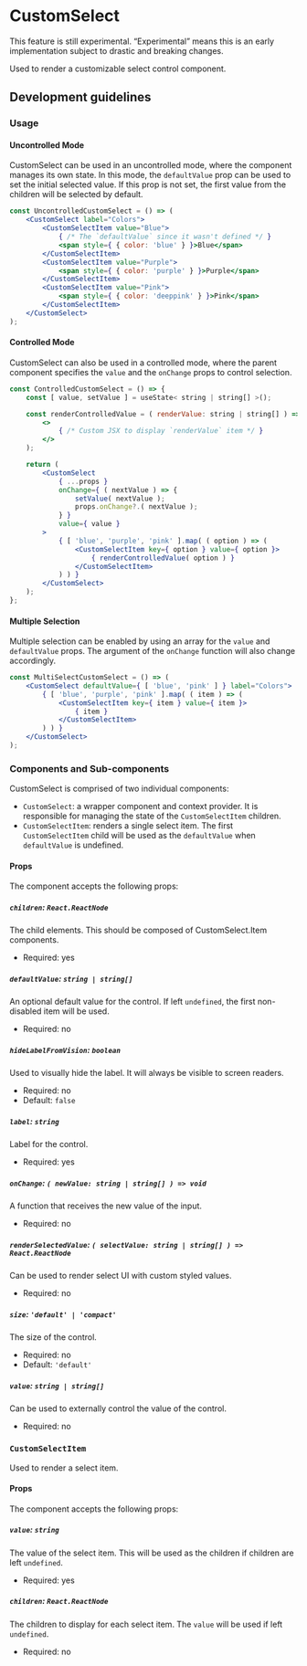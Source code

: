 # CustomSelect

<div class="callout callout-alert">
This feature is still experimental. “Experimental” means this is an early implementation subject to drastic and breaking changes.
</div>

Used to render a customizable select control component.

## Development guidelines

### Usage

#### Uncontrolled Mode

CustomSelect can be used in an uncontrolled mode, where the component manages its own state. In this mode, the `defaultValue` prop can be used to set the initial selected value. If this prop is not set, the first value from the children will be selected by default.

```jsx
const UncontrolledCustomSelect = () => (
	<CustomSelect label="Colors">
		<CustomSelectItem value="Blue">
			{ /* The `defaultValue` since it wasn't defined */ }
			<span style={ { color: 'blue' } }>Blue</span>
		</CustomSelectItem>
		<CustomSelectItem value="Purple">
			<span style={ { color: 'purple' } }>Purple</span>
		</CustomSelectItem>
		<CustomSelectItem value="Pink">
			<span style={ { color: 'deeppink' } }>Pink</span>
		</CustomSelectItem>
	</CustomSelect>
);
```

#### Controlled Mode

CustomSelect can also be used in a controlled mode, where the parent component specifies the `value` and the `onChange` props to control selection.

```jsx
const ControlledCustomSelect = () => {
	const [ value, setValue ] = useState< string | string[] >();

    const renderControlledValue = ( renderValue: string | string[] ) => (
		<>
			{ /* Custom JSX to display `renderValue` item */ }
		</>
    );

	return (
		<CustomSelect
			{ ...props }
			onChange={ ( nextValue ) => {
				setValue( nextValue );
				props.onChange?.( nextValue );
			} }
			value={ value }
		>
			{ [ 'blue', 'purple', 'pink' ].map( ( option ) => (
				<CustomSelectItem key={ option } value={ option }>
					{ renderControlledValue( option ) }
				</CustomSelectItem>
			) ) }
		</CustomSelect>
	);
};
```

#### Multiple Selection

Multiple selection can be enabled by using an array for the `value` and
`defaultValue` props. The argument of the `onChange` function will also change accordingly.

```jsx
const MultiSelectCustomSelect = () => (
	<CustomSelect defaultValue={ [ 'blue', 'pink' ] } label="Colors">
		{ [ 'blue', 'purple', 'pink' ].map( ( item ) => (
			<CustomSelectItem key={ item } value={ item }>
				{ item }
			</CustomSelectItem>
		) ) }
	</CustomSelect>
);
```

### Components and Sub-components

CustomSelect is comprised of two individual components:

-   `CustomSelect`: a wrapper component and context provider. It is responsible for managing the state of the `CustomSelectItem` children.
-   `CustomSelectItem`: renders a single select item. The first `CustomSelectItem` child will be used as the `defaultValue` when `defaultValue` is undefined.

#### Props

The component accepts the following props:

##### `children`: `React.ReactNode`

The child elements. This should be composed of CustomSelect.Item components.

-   Required: yes

##### `defaultValue`: `string | string[]`

An optional default value for the control. If left `undefined`, the first non-disabled item will be used.

-   Required: no

##### `hideLabelFromVision`: `boolean`

Used to visually hide the label. It will always be visible to screen readers.

-   Required: no
-   Default: `false`

##### `label`: `string`

Label for the control.

-   Required: yes

##### `onChange`: `( newValue: string | string[] ) => void`

A function that receives the new value of the input.

-   Required: no

##### `renderSelectedValue`: `( selectValue: string | string[] ) => React.ReactNode`

Can be used to render select UI with custom styled values.

-   Required: no

##### `size`: `'default' | 'compact'`

The size of the control.

-   Required: no
-   Default: `'default'`

##### `value`: `string | string[]`

Can be used to externally control the value of the control.

-   Required: no

### `CustomSelectItem`

Used to render a select item.

#### Props

The component accepts the following props:

##### `value`: `string`

The value of the select item. This will be used as the children if children are left `undefined`.

-   Required: yes

##### `children`: `React.ReactNode`

The children to display for each select item. The `value` will be used if left `undefined`.

-   Required: no
